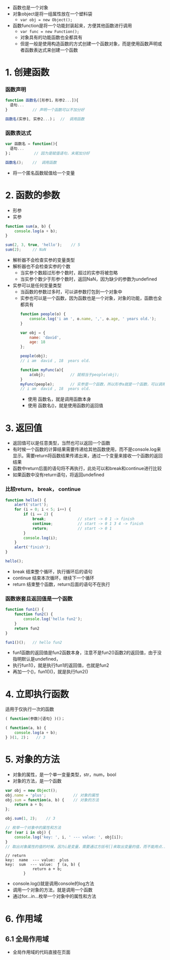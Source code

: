 
- 函数也是一个对象
- 对象object是将一组属性放在一个塑料袋
  - `var obj = new Object();`
- 函数function是将一个功能封装起来，方便其他函数进行调用
  - `var func = new Function();`
  - 对象具有的功能函数也全都具有
  - 但是一般是使用构造函数的方式创建一个函数对象，而是使用函数声明或者函数表达式来创建一个函数  
  
  
# 1. 创建函数
### 函数声明
```javascript
function 函数名([形参1，形参2...]){
  语句...
}           // 声明一个函数可以不加分好

函数名(实参1, 实参2...)；  //  调用函数
```

### 函数表达式

```javascript
var 函数名 = function(){
  语句...
}；          // 因为是赋值语句，末尾加分好

函数名();    //  调用函数
```
- 将一个匿名函数赋值给一个变量


# 2. 函数的参数
- 形参
- 实参
```javascript
function sum(a, b) {
    console.log(a + b);
}

sum(2, 3, true, 'hello');    // 5
sum(2);     // NaN
```
- 解析器不会检查实参的变量类型
- 解析器也不会检查实参的个数
  - 当实参个数超过形参个数时，超过的实参将被忽略
  - 当实参个数少于形参个数时，返回NaN，因为缺少的参数为undefined
- 实参可以是任何变量类型
  - 当函数的参数过多时，可以讲参数打包到一个对象中
  - 实参也可以是一个函数，因为函数也是一个对象，对象的功能，函数也全都具有
    ```javascript
    function people(o) {
        console.log('i am ', o.name, ',', o.age, ' years old.');
    }
    
    var obj = {
        name: 'david',
        age: 18
    };
    
    people(obj);        
    // i am  david , 18  years old.
    
    function myFunc(a){
        a(obj);           // 就相当于people(obj);
    } 
    myFunc(people);       // 实参是一个函数，所以形参a就是一个函数，可以调用a(obj);
    // i am  david , 18  years old.
    ```
    - 使用 函数名，就是调用函数本身
    - 使用 函数名()，就是使用函数的返回值

# 3. 返回值
- 返回值可以是任意类型，当然也可以返回一个函数
- 有时候一个函数的计算结果需要传递给其他函数使用，而不是console.log来显示。需要return将函数结果传递出来，通过一个变量来接收一个函数的返回结果
- 函数中return后面的语句将不再执行，此处可以和break和continue进行比较
- 如果函数中没有return语句，将返回undefined


### 比较return， break， continue
```javascript
function hello() {
    alert('start');
    for (i = 0; i < 5; i++) {
        if (i == 2) {
            break;              // start -> 0 1 -> finish
            continue;           // start -> 0 1 3 4 -> finish
            return;             // start -> 0 1
        }
        console.log(i);
    }
    alert('finish');
}

hello();
```
- break 结束整个循环，执行循环后的语句
- continue 结束本次循环，继续下一个循环
- return 结束整个函数，return后面的语句不在执行

### 函数嵌套且返回值是一个函数
```JavaScript
function fun1() {
    function fun2() {
        console.log('hello fun2');
    }
    return fun2
}

fun1()();   // hello fun2
```
- fun1函数的返回值是fun2函数本身，注意不是fun2()函数2的返回值，由于没指明默认是undefined，
- 执行fun1()，就是执行fun1的返回值，也就是fun2
- 再加一个()，fun1()()，就是执行fun2()


# 4. 立即执行函数
适用于仅执行一次的函数
```javascript
( function(参数){语句} )()；
```

```javascript
( function(a, b) {
    console.log(a + b);
} )(1, 2)；   // 3
```

# 5. 对象的方法
- 对象的属性，是一个单一变量类型，str，num，bool
- 对象的方法，是一个函数

```javascript
var obj = new Object();
obj.name = 'plus';            // 对象的属性
obj.sum = function(a, b) {    // 对象的方法
    return a + b;
};

obj.sum(1, 2);    // 3

// 枚举一个对象中的属性和方法
for (var i in obj) {          
    console.log('key: ', i, ' --- value: ', obj[i]);
}
// 取出对象属性的值的时候，因为i是变量，需要通过方括号[]来取出变量的值，而不能用点.的方式
```
```
// return
key:  name  --- value:  plus
key:  sum  --- value:  ƒ (a, b) {
            return a + b;
        }
```
- console.log()就是调用console的log方法
- 调用一个对象的方法，就是调用一个函数
- 通过for...in...枚举一个对象中的属性和方法


# 6. 作用域
## 6.1 全局作用域
- 全局作用域的代码直接在页面<script>标签下，页面打开时创建，页面关闭时销毁
  - 全局作用域中的变量，称作全局变量
- 全局作用域中有一个全局对象window，代表一个浏览器窗口，由浏览器默认创建
  ```javascript
  console.log(window);
  // Window {parent: Window, opener: null, top: Window, length: 0, frames: Window, …}
  ```
- 在全局作用域中创建的变量，都会作为全局对象window的属性保存，而创建的函数都将作为全局对象window的方法保存
  ```javascript
  var a = 10;
  console.log(window.a);    // 10
  ```
  
- **变量声明提前**
  - 所有使用var关键字声明的变量，会在所有代码运行之前被程序声明，无论var在程序的哪一行，但不会赋值
    ```javascript
    console.log(a);   // undefined
    var a = 10;       // 因为使用var关键字，所以所有代码运行前，程序已经生命了变量，只是没有赋值
    ```
    就相当于
    ```javascript
    var a;
    console.log(a);
    a = 10;
    ```

- **函数声明提前**
  - 使用函数声明的形式创建的函数，function 函数名(){...}，在程序代码运行之前，就被默认创建
    - 因此可以在函数声明之前来调用该函数
  - 使用函数表达式创建的函数，var func = function(){...}，在程序运行之前，仅创建了var声明的变量，并没有赋值
    - 因此不能在声明函数之前调用该函数
    ```javascript
    fun1();
    fun2();

    function fun1() {
        console.log('hi, fun1');
    }

    var fun2 = function() {
        console.log('hi, fun2');
    };
    ```
    <img width="423" alt="截屏2020-02-02下午5 52 25" src="https://user-images.githubusercontent.com/26485327/73606393-cea4fa80-45e4-11ea-989d-85b734440cc6.png">
    



## 6.2 函数作用域
- 调用函数时，创建函数作用域，函数执行完毕时销毁
- 每调用一次函数，就创建一个新的函数作用域，且相互独立
- 在函数中操作一个变量时，有限寻找函数内部的变量，如果不存在，则向上一级作用域寻找，直到找到全局作用域中不存在该变量，则报错
- 当函数作用域中和函数作用域中有相同变量a，且在函数中想调用全局变量，可以使用windows.a
- 函数作用域中的**变量声明提前**，同上，函数中的代码运行之前，var关键字声明的变量首先呗声明，但并不赋值
  - 函数中不实用关键字var声明的变量，就是全局变量，相当于window.变量，会覆盖原有全局变量的值
    ```javascript
    var a = 10;

    function fun1() {
        a = 22;
        console.log('inner: ', a);
    }
    
    fun1();                       // 22
    console.log('outer: ', a);    // 22
    ```
    <img width="332" alt="截屏2020-02-02下午6 15 39" src="https://user-images.githubusercontent.com/26485327/73606692-05c8db00-45e8-11ea-8b22-4d76d72e6dca.png">
    
        
    ```javascript
    var a = 10;
    function fun1() {
        b = 22;           //  没有关键字var，则为全局变量，相当于window.变量
    }
    fun1();
    console.log('b: ', b);
    ```
    <img width="270" alt="截屏2020-02-02下午7 54 40" src="https://user-images.githubusercontent.com/26485327/73607804-db7e1a00-45f5-11ea-904b-e4c6b6fbcd50.png">
- 定义了形参，相当于声明了函数定义域的变量
  ```javascript
  var e = 10;
  function fun1(e) {
      console.log(e);
  }
  fun1();       // 此处()中没有传递实参，所以对应函数内部就是声明了变量，但没有赋值
  // undefined
  ```
  <img width="248" alt="截屏2020-02-02下午8 13 12" src="https://user-images.githubusercontent.com/26485327/73608011-72e46c80-45f8-11ea-84dd-351c28edfc9b.png">
  
  ```javascript
  var a = 10;

  function fun1(a) {
      console.log(a);       // undefined,因为调用函数时，没有传递实参
      a = 22;               // 因为有形参，相当于定义了局部变量，此时不实用var，也是复制给局部变量，不影响外部变量
  }
  fun1();
  console.log(a);           // 10
  ```

- 函数作用域中的**函数声明提前**，同上，函数中的代码运行之前，`function 函数名(){...}`会被首先创建，而`var func = function(){...}`仅声明一个变量名，不会赋值后面的函数


# 7. debug
```javascript
alert(d);

var a = 10;
var b = 20;
c = 30;

function func() {
    console.log('hello');
}
var d = 40;
```
<img width="902" alt="截屏2020-02-02下午8 44 57" src="https://user-images.githubusercontent.com/26485327/73608352-e12b2e00-45fc-11ea-829a-bb495772bd0d.png">
- 需要手动添加需要视器的变量大搜监视器watch


# 8. this
解析器在调用函数时，每次都会想函数内部传递一个隐藏参数this，该参数称作 **函数执行的上下文**
- this是由浏览器传递给函数内部的一个参数
- 根据函数调用的方式不同，this指代的也不同
    1. 函数调用时，this指代window
    2. 方法调用时，谁调用，this指代谁
- 实际上，上述两点也是一样的，因为调用函数fun()就是调用window.fun()，而window调用了该函数，this就是window
```javascript
function func() {
    console.log(this);
}

var obj = {
    name: 'david',
    methodFun: func
}

console.log(func == obj.methodFun);   // true 二者完全一样

func();             // this = window
obj.methodFun();    // this = obj
```
<img width="714" alt="截屏2020-02-02下午9 23 29" src="https://user-images.githubusercontent.com/26485327/73608806-45042580-4602-11ea-8aa4-a22c4149afb8.png">

举例，存在多个对象，当调用对象的一个方法时，该方法自动输出该对象的name属性的值
- 因为每个对象都需要实现这个功能，所以单独写好一个函数，来供每个对象中的方法来调用
- 因为每个对象需要显示其自己的name属性，因为这个功能函数里面不能写死name变量，二十根据谁调用，显示谁的原则来实现

```javascript
var name = 'global name'

function func() {
    console.log(name);      // 因为此处写死了name
}                           // 无论对象方法调用还是函数调用都是返回全局变量的值

var obj1 = {
    name: 'david',
    method: func
}
var obj2 = {
    name: 'korea',
    method: func
}

func();
obj1.method();
obj2.method();
```
<img width="340" alt="截屏2020-02-02下午9 49 43" src="https://user-images.githubusercontent.com/26485327/73609163-ee004f80-4605-11ea-9fc8-df0cc31de924.png">


改用this来进行指代
```javascript
var name = 'global name'

function func() {
    console.log(this.name);      // this.name，谁调用，显示谁的name属性的值
}                          

var obj1 = {
    name: 'david',
    method: func
}
var obj2 = {
    name: 'korea',
    method: func
}

func();
obj1.method();
obj2.method();
```
<img width="273" alt="截屏2020-02-02下午9 50 07" src="https://user-images.githubusercontent.com/26485327/73609168-fc4e6b80-4605-11ea-8e35-bfe1340624f4.png">

再如，批量创建对象
```json
var obj1 = {
    name: 'david,
    age: 18,
    method: function() {
        alert(this.name);
    }
}

var obj2 = {
    name: 'korea',
    age: 18,
    method: function() {
        alert(this.name);
    }
}

...
```

```javascript
function create(name, age) {
    var obj = {
        name: name,
        age: age,
        method: function() {
            alert(this.name);
        }
    }
    return obj;
}

var obj1 = create('david', 22);
console.log(obj1);
obj1.method();

var obj2 = create('korea', 18);
console.log(obj2);
obj2.method();
```
<img width="415" alt="截屏2020-02-02下午10 17 10" src="https://user-images.githubusercontent.com/26485327/73609553-c4492780-4609-11ea-98fa-796cad6809bb.png">
